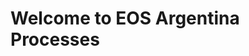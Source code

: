 <!-- TITLE: EOS Argentina Process Repository -->
<!-- SUBTITLE: This wiki is intended to communicate the criteria and processed behing EOS Argentina decision making and processes -->

# Welcome to EOS Argentina Processes